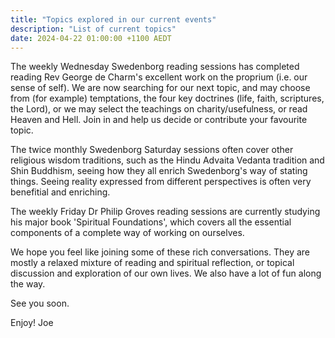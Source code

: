 ```yaml
---
title: "Topics explored in our current events"
description: "List of current topics"
date: 2024-04-22 01:00:00 +1100 AEDT
---
```


The weekly Wednesday Swedenborg reading sessions has completed reading Rev George de Charm's excellent work on the proprium (i.e. our sense of self). We are now searching for our next topic, and may choose from (for example) temptations, the four key doctrines (life, faith, scriptures, the Lord), or we may select the teachings on charity/usefulness, or read Heaven and Hell. Join in and help us decide or contribute your favourite topic.

The twice monthly Swedenborg Saturday sessions often cover other religious wisdom traditions, such as the Hindu Advaita Vedanta tradition and Shin Buddhism, seeing how they all enrich Swedenborg's way of stating things. Seeing reality expressed from different perspectives is often very benefitial and enriching.

The weekly Friday Dr Philip Groves reading sessions are currently studying his major book 'Spiritual Foundations', which covers all the essential components of a complete way of working on ourselves.

We hope you feel like joining some of these rich conversations. They are mostly a relaxed mixture of reading and spiritual reflection, or topical discussion and exploration of our own lives. We also have a lot of fun along the way.

See you soon.

Enjoy!
Joe